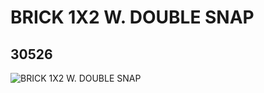 # BRICK 1X2 W. DOUBLE SNAP
## 30526
![BRICK 1X2 W. DOUBLE SNAP](https://lc-www-live-s.legocdn.com/media/bricks/5/2/4142863.jpg)